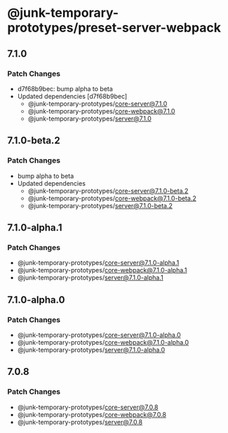 # @junk-temporary-prototypes/preset-server-webpack

## 7.1.0

### Patch Changes

- d7f68b9bec: bump alpha to beta
- Updated dependencies [d7f68b9bec]
  - @junk-temporary-prototypes/core-server@7.1.0
  - @junk-temporary-prototypes/core-webpack@7.1.0
  - @junk-temporary-prototypes/server@7.1.0

## 7.1.0-beta.2

### Patch Changes

- bump alpha to beta
- Updated dependencies
  - @junk-temporary-prototypes/core-server@7.1.0-beta.2
  - @junk-temporary-prototypes/core-webpack@7.1.0-beta.2
  - @junk-temporary-prototypes/server@7.1.0-beta.2

## 7.1.0-alpha.1

### Patch Changes

- @junk-temporary-prototypes/core-server@7.1.0-alpha.1
- @junk-temporary-prototypes/core-webpack@7.1.0-alpha.1
- @junk-temporary-prototypes/server@7.1.0-alpha.1

## 7.1.0-alpha.0

### Patch Changes

- @junk-temporary-prototypes/core-server@7.1.0-alpha.0
- @junk-temporary-prototypes/core-webpack@7.1.0-alpha.0
- @junk-temporary-prototypes/server@7.1.0-alpha.0

## 7.0.8

### Patch Changes

- @junk-temporary-prototypes/core-server@7.0.8
- @junk-temporary-prototypes/core-webpack@7.0.8
- @junk-temporary-prototypes/server@7.0.8
